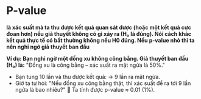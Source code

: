 # P-value 

**là xác suất mà ta thu được kết quả quan sát được (hoặc một kết quả cực đoan hơn) nếu giả thuyết không có gì xảy ra (H₀ là đúng). Nói cách khác kết quả thực tế có bất thường không nếu H0 đúng. Nếu p-value nhỏ thì ta nên nghi ngờ giả thuyết ban đầu**

**Ví dụ: Bạn nghi ngờ một đồng xu không công bằng. Giả thuyết ban đầu (H₀) là:**
"Đồng xu là công bằng – xác suất ra mặt ngửa là 50%."
- Bạn tung 10 lần và thu được kết quả: → 9 lần ra mặt ngửa.
- Giờ ta tự hỏi:
"Nếu đồng xu công bằng thật, thì xác suất để ra tới 9 lần ngửa là bao nhiêu?"
🔢 Ta tính được p-value ≈ 0.01 (1%).